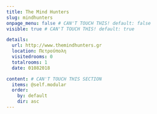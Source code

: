 ```yaml
---
title: The Mind Hunters
slug: mindhunters
onpage_menu: false # CAN'T TOUCH THIS! default: false
visible: true # CAN'T TOUCH THIS! default: true

details:
  url: http://www.themindhunters.gr
  location: Πετρούπολη
  visitedrooms: 0
  totalrooms: 1
  date: 01082018

content: # CAN'T TOUCH THIS SECTION
  items: @self.modular
  order:
    by: default
    dir: asc
---
```

